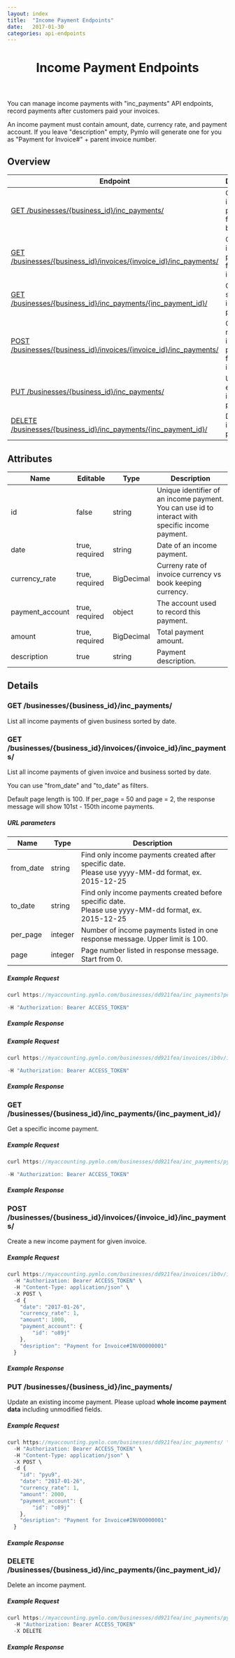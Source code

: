 ```yaml
---
layout: index
title:  "Income Payment Endpoints"
date:   2017-01-30
categories: api-endpoints
---
```


<header>
<h1>Income Payment Endpoints</h1>
</header>

You can manage income payments with "inc_payments" API endpoints, record payments after customers paid your invoices.

An income payment must contain amount, date, currency rate, and payment account. If you leave "description" empty, Pymlo will generate one for you as "Payment for Invoice#" + parent invoice number. 

## Overview
| Endpoint                                                        |  Description  |
| -------------                                                   | ----- |
| [GET /businesses/{business_id}/inc_payments/](#get-businessesbusiness_idinc_payments) | Get a list of income payments from given business |
| [GET /businesses/{business_id}/invoices/{invoice_id}/inc_payments/](#get-businessesbusiness_idinvoicesinvoice_idinc_payments) | Get a list of income payments from given invoice |
| [GET /businesses/{business_id}/inc_payments/{inc_payment_id}/](#get-businessesbusiness_idinc_paymentsinc_payment_id) |  Get a specific income payment |
| [POST /businesses/{business_id}/invoices/{invoice_id}/inc_payments/](#post-businessesbusiness_idinvoicesinvoice_idinc_payments) |  Create a new income payment for given invoice |
| [PUT /businesses/{business_id}/inc_payments/](#put-businessesbusiness_idinc_payments) |  Update an existing income payment |
| [DELETE /businesses/{business_id}/inc_payments/{inc_payment_id}/](#delete-businessesbusiness_idinc_paymentsinc_payment_id) |  Delete an income payment |  

## Attributes
| Name                          |  Editable     | Type          | Description                                   |
| -------------                 | -----         | -----         | -----                                         |
| id                            | false         | string        | Unique identifier of an income payment. You can use id to interact with specific income payment. |
| date                          | true, required| string        | Date of an income payment.                    |
| currency_rate                 | true, required| BigDecimal    | Curreny rate of invoice currency vs book keeping currency. |
| payment_account               | true, required| object        | The account used to record this payment.      |
| amount                        | true, required| BigDecimal    | Total payment amount.                         |
| description                   | true          | string        | Payment description.                          |

## Details
### GET /businesses/{business_id}/inc_payments/
List all income payments of given business sorted by date. 
### GET /businesses/{business_id}/invoices/{invoice_id}/inc_payments/
List all income payments of given invoice and business sorted by date. 

You can use "from_date" and "to_date" as filters.

Default page length is 100. If per_page = 50 and page = 2, the response message will show 101st - 150th income payments. 

##### URL parameters
| Name                              | Type          | Description                                   |
| -------------                     | -----         | -----                                         |
| from_date                         | string        | Find only income payments created after specific date.<br /> Please use yyyy-MM-dd format, ex. 2015-12-25 |
| to_date                           | string        | Find only income payments created before specific date.<br /> Please use yyyy-MM-dd format, ex. 2015-12-25 |
| per_page                          | integer       | Number of income payments listed in one response message. Upper limit is 100. |
| page                              | integer       | Page number listed in response message. Start from 0. |

##### Example Request
```JavaScript
curl https://myaccounting.pymlo.com/businesses/dd921fea/inc_payments?per_page=50&page=2 \

-H "Authorization: Bearer ACCESS_TOKEN"
```

##### Example Response


##### Example Request
```JavaScript
curl https://myaccounting.pymlo.com/businesses/dd921fea/invoices/ib0v/inc_payments?from_date=2017-01-01 \

-H "Authorization: Bearer ACCESS_TOKEN"
```

##### Example Response


### GET /businesses/{business_id}/inc_payments/{inc_payment_id}/
Get a specific income payment.

##### Example Request
```JavaScript
curl https://myaccounting.pymlo.com/businesses/dd921fea/inc_payments/pyu9/ \ 

-H "Authorization: Bearer ACCESS_TOKEN"
```

##### Example Response


### POST /businesses/{business_id}/invoices/{invoice_id}/inc_payments/
Create a new income payment for given invoice.


##### Example Request
```JavaScript
curl https://myaccounting.pymlo.com/businesses/dd921fea/invoices/ib0v/inc_payments/ \
  -H "Authorization: Bearer ACCESS_TOKEN" \
  -H "Content-Type: application/json" \
  -X POST \
  -d {
    "date": "2017-01-26",
    "currency_rate": 1,
    "amount": 1000,
    "payment_account": {
        "id": "o89j"
    },
    "desription": "Payment for Invoice#INV00000001"
  }
```
##### Example Response


### PUT /businesses/{business_id}/inc_payments/
Update an existing income payment. Please upload **whole income payment data** including unmodified fields. 

##### Example Request
```JavaScript
curl https://myaccounting.pymlo.com/businesses/dd921fea/inc_payments/ \
  -H "Authorization: Bearer ACCESS_TOKEN" \
  -H "Content-Type: application/json" \
  -X POST \
  -d {
    "id": "pyu9",
    "date": "2017-01-26",
    "currency_rate": 1,
    "amount": 2000,
    "payment_account": {
        "id": "o89j"
    },
    "desription": "Payment for Invoice#INV00000001"
  }
```

##### Example Response


### DELETE /businesses/{business_id}/inc_payments/{inc_payment_id}/
Delete an income payment.

##### Example Request
```JavaScript
curl https://myaccounting.pymlo.com/businesses/dd921fea/inc_payments/pyu9/ \
  -H "Authorization: Bearer ACCESS_TOKEN"
  -X DELETE
```

##### Example Response
